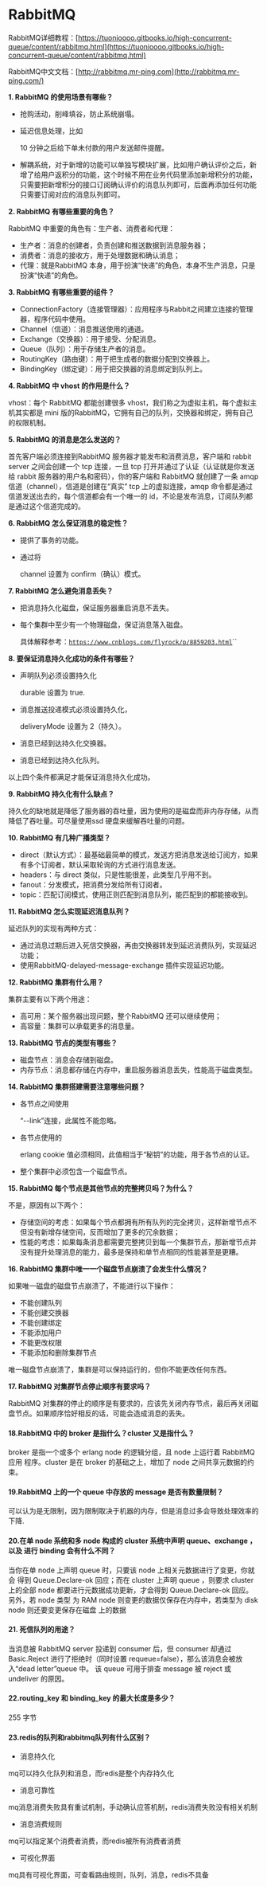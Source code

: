 # RabbitMQ

RabbitMQ详细教程：[https://tuonioooo.gitbooks.io/high-concurrent-queue/content/rabbitmq.html](https://tuonioooo.gitbooks.io/high-concurrent-queue/content/rabbitmq.html)

RabbitMQ中文文档：[http://rabbitmq.mr-ping.com](http://rabbitmq.mr-ping.com/)

**1. RabbitMQ 的使用场景有哪些？**

* 抢购活动，削峰填谷，防止系统崩塌。
* 延迟信息处理，比如

  10 分钟之后给下单未付款的用户发送邮件提醒。

* 解耦系统，对于新增的功能可以单独写模块扩展，比如用户确认评价之后，新增了给用户返积分的功能，这个时候不用在业务代码里添加新增积分的功能，只需要把新增积分的接口订阅确认评价的消息队列即可，后面再添加任何功能只需要订阅对应的消息队列即可。

**2. RabbitMQ 有哪些重要的角色？**

RabbitMQ 中重要的角色有：生产者、消费者和代理：

* 生产者：消息的创建者，负责创建和推送数据到消息服务器；
* 消费者：消息的接收方，用于处理数据和确认消息；
* 代理：就是RabbitMQ 本身，用于扮演“快递”的角色，本身不生产消息，只是扮演“快递”的角色。

**3. RabbitMQ 有哪些重要的组件？**

* ConnectionFactory（连接管理器）：应用程序与Rabbit之间建立连接的管理器，程序代码中使用。
* Channel（信道）：消息推送使用的通道。
* Exchange（交换器）：用于接受、分配消息。
* Queue（队列）：用于存储生产者的消息。
* RoutingKey（路由键）：用于把生成者的数据分配到交换器上。
* BindingKey（绑定键）：用于把交换器的消息绑定到队列上。

**4. RabbitMQ 中 vhost 的作用是什么？**

vhost：每个 RabbitMQ 都能创建很多 vhost，我们称之为虚拟主机，每个虚拟主机其实都是 mini 版的RabbitMQ，它拥有自己的队列，交换器和绑定，拥有自己的权限机制。

**5. RabbitMQ 的消息是怎么发送的？**

首先客户端必须连接到RabbitMQ 服务器才能发布和消费消息，客户端和 rabbit server 之间会创建一个 tcp 连接，一旦 tcp 打开并通过了认证（认证就是你发送给 rabbit 服务器的用户名和密码），你的客户端和 RabbitMQ 就创建了一条 amqp 信道（channel），信道是创建在“真实” tcp 上的虚拟连接，amqp 命令都是通过信道发送出去的，每个信道都会有一个唯一的 id，不论是发布消息，订阅队列都是通过这个信道完成的。

**6. RabbitMQ 怎么保证消息的稳定性？**

* 提供了事务的功能。
* 通过将

  channel 设置为 confirm（确认）模式。

**7. RabbitMQ 怎么避免消息丢失？**

* 把消息持久化磁盘，保证服务器重启消息不丢失。
* 每个集群中至少有一个物理磁盘，保证消息落入磁盘。

  具体解释参考：[`https://www.cnblogs.com/flyrock/p/8859203.html`](https://www.cnblogs.com/flyrock/p/8859203.html)\`\`

**8. 要保证消息持久化成功的条件有哪些？**

* 声明队列必须设置持久化

  durable 设置为 true.

* 消息推送投递模式必须设置持久化，

  deliveryMode 设置为 2（持久）。

* 消息已经到达持久化交换器。
* 消息已经到达持久化队列。

以上四个条件都满足才能保证消息持久化成功。

**9. RabbitMQ 持久化有什么缺点？**

持久化的缺地就是降低了服务器的吞吐量，因为使用的是磁盘而非内存存储，从而降低了吞吐量。可尽量使用ssd 硬盘来缓解吞吐量的问题。

**10. RabbitMQ 有几种广播类型？**

* direct（默认方式）：最基础最简单的模式，发送方把消息发送给订阅方，如果有多个订阅者，默认采取轮询的方式进行消息发送。
* headers：与 direct 类似，只是性能很差，此类型几乎用不到。
* fanout：分发模式，把消费分发给所有订阅者。
* topic：匹配订阅模式，使用正则匹配到消息队列，能匹配到的都能接收到。

**11. RabbitMQ 怎么实现延迟消息队列？**

延迟队列的实现有两种方式：

* 通过消息过期后进入死信交换器，再由交换器转发到延迟消费队列，实现延迟功能；
* 使用RabbitMQ-delayed-message-exchange 插件实现延迟功能。

**12. RabbitMQ 集群有什么用？**

集群主要有以下两个用途：

* 高可用：某个服务器出现问题，整个RabbitMQ 还可以继续使用；
* 高容量：集群可以承载更多的消息量。

**13. RabbitMQ 节点的类型有哪些？**

* 磁盘节点：消息会存储到磁盘。
* 内存节点：消息都存储在内存中，重启服务器消息丢失，性能高于磁盘类型。

**14. RabbitMQ 集群搭建需要注意哪些问题？**

* 各节点之间使用

  “--link”连接，此属性不能忽略。

* 各节点使用的

  erlang cookie 值必须相同，此值相当于“秘钥”的功能，用于各节点的认证。

* 整个集群中必须包含一个磁盘节点。

**15. RabbitMQ 每个节点是其他节点的完整拷贝吗？为什么？**

不是，原因有以下两个：

* 存储空间的考虑：如果每个节点都拥有所有队列的完全拷贝，这样新增节点不但没有新增存储空间，反而增加了更多的冗余数据；
* 性能的考虑：如果每条消息都需要完整拷贝到每一个集群节点，那新增节点并没有提升处理消息的能力，最多是保持和单节点相同的性能甚至是更糟。

**16. RabbitMQ 集群中唯一一个磁盘节点崩溃了会发生什么情况？**

如果唯一磁盘的磁盘节点崩溃了，不能进行以下操作：

* 不能创建队列
* 不能创建交换器
* 不能创建绑定
* 不能添加用户
* 不能更改权限
* 不能添加和删除集群节点

唯一磁盘节点崩溃了，集群是可以保持运行的，但你不能更改任何东西。

**17. RabbitMQ 对集群节点停止顺序有要求吗？**

RabbitMQ 对集群的停止的顺序是有要求的，应该先关闭内存节点，最后再关闭磁盘节点。如果顺序恰好相反的话，可能会造成消息的丢失。

#### 18.RabbitMQ 中的 broker 是指什么？cluster 又是指什么？

broker 是指一个或多个 erlang node 的逻辑分组，且 node 上运行着 RabbitMQ 应用 程序。cluster 是在 broker 的基础之上，增加了 node 之间共享元数据的约束。

#### 19.RabbitMQ 上的一个 queue 中存放的 message 是否有数量限制？

可以认为是无限制，因为限制取决于机器的内存，但是消息过多会导致处理效率的下降.

#### 20.在单 node 系统和多 node 构成的 cluster 系统中声明 queue、exchange ，以及 进行 binding 会有什么不同？

当你在单 node 上声明 queue 时，只要该 node 上相关元数据进行了变更，你就会 得到 Queue.Declare-ok 回应；而在 cluster 上声明 queue ，则要求 cluster 上的全部 node 都要进行元数据成功更新，才会得到 Queue.Declare-ok 回应。另外，若 node 类型 为 RAM node 则变更的数据仅保存在内存中，若类型为 disk node 则还要变更保存在磁盘 上的数据

#### 21. 死信队列的用途？

当消息被 RabbitMQ server 投递到 consumer 后，但 consumer 却通过 Basic.Reject 进行了拒绝时（同时设置 requeue=false），那么该消息会被放入“dead letter”queue 中。 该 queue 可用于排查 message 被 reject 或 undeliver 的原因。

#### 22.routing\_key 和 binding\_key 的最大长度是多少？

255 字节

#### 23.redis的队列和rabbitmq队列有什么区别？

* 消息持久化

mq可以持久化队列和消息，而redis是整个内存持久化

* 消息可靠性

mq消息消费失败具有重试机制，手动确认应答机制，redis消费失败没有相关机制

* 消息消费规则

mq可以指定某个消费者消费，而redis被所有消费者消费

* 可视化界面

mq具有可视化界面，可查看路由规则，队列，消息，redis不具备


